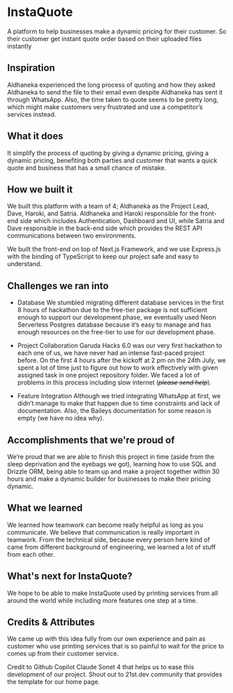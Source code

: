 # InstaQuote

A platform to help businesses make a dynamic pricing for their customer. So their customer get instant quote order based on their uploaded files instantly

## Inspiration

Aldhaneka experienced the long process of quoting and how they asked Aldhaneka to send the file to their email even despite Aldhaneka has sent it through WhatsApp. Also, the time taken to quote seems to be pretty long, which might make customers very frustrated and use a competitor’s services instead.

## What it does

It simplify the process of quoting by giving a dynamic pricing, giving a dynamic pricing, benefiting both parties and customer that wants a quick quote and business that has a small chance of mistake.

## How we built it

We built this platform with a team of 4; Aldhaneka as the Project Lead, Dave, Haroki, and Satria. Aldhaneka and Haroki responsible for the front-end side which includes Authentication, Dashboard and UI, while Satria and Dave responsible in the back-end side which provides the REST API communications between two environments. 

We built the front-end on top of Next.js Framework, and we use Express.js with the binding of TypeScript to keep our project safe and easy to understand.

## Challenges we ran into

- Database
    We stumbled migrating different database services in the first 8 hours of hackathon due to the free-tier package is not sufficient enough to support our development phase, we eventually used Neon Serverless Postgres database because it’s easy to manage and has enough resources on the free-tier to use for our development phase.
    
- Project Collaboration
    Garuda Hacks 6.0 was our very first hackathon to each one of us, we have never had an intense fast-paced project before. On the first 4 hours after the kickoff at 2 pm on the 24th July, we spent a lot of time just to figure out how to work effectively with given assigned task in one project repository folder. We faced a lot of problems in this process including slow internet (*~~please send help~~*)*.*
    
- Feature Integration
    Although we tried integrating WhatsApp at first, we didn’t manage to make that happen due to time constraints and lack of documentation. Also, the Baileys documentation for some reason is empty (we have no idea why).
    

## Accomplishments that we're proud of
We’re proud that we are able to finish this project in time (aside from the sleep deprivation and the eyebags we got), learning how to use SQL and Drizzle ORM, being able to team up and make a project together within 30 hours and make a dynamic builder for businesses to make their pricing dynamic.

## What we learned
We learned how teamwork can become really helpful as long as you communicate. We believe that communication is really important in teamwork.
From the technical side, because every person here kind of came from different background of engineering, we learned a lot of stuff from each other.

## What's next for InstaQuote?
We hope to be able to make InstaQuote used by printing services from all around the world while including more features one step at a time.

## Credits & Attributes

We came up with this idea fully from our own experience and pain as customer who use printing services that is so painful to wait for the price to comes up from their customer service.

Credit to Github Copilot Claude Sonet 4 that helps us to ease this development of our project. Shout out to 21st.dev community that provides the template for our home page.
